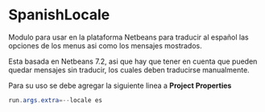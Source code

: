 SpanishLocale
=============

Modulo para usar en la plataforma Netbeans para traducir al español las opciones de los menus asi como los mensajes mostrados.

Esta basada en Netbeans 7.2, asi que hay que tener en cuenta que pueden quedar mensajes sin traducir, los cuales deben traducirse manualmente.

Para su uso se debe agregar la siguiente linea a __Project Properties__

```java
run.args.extra=--locale es
```
